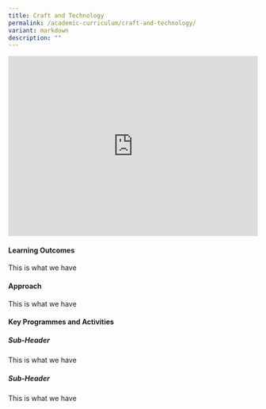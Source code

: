 ```yaml
---
title: Craft and Technology
permalink: /academic-curriculum/craft-and-technology/
variant: markdown
description: ""
---
```

<style>
	.google-slides-container{ position: relative; width: 100%; padding-top: 72%; overflow: hidden; } .google-slides-container iframe{ position: absolute; top: 0; left: 0; width: 100%; height: 100%; }
</style>

<div class="google-slides-container">
	<iframe allowfullscreen="true" height="605" width="864" frameborder="0" src="https://docs.google.com/presentation/d/e/2PACX-1vSlXwRTfcRsiCx9z59PoaeAs1A-xuTfZ6fGyqUCpMi8XR3mbXpmMdfmyYGGSMhkqKLIH1q1nV-_sl3O/embed?start=true&amp;loop=false&amp;delayms=3000"></iframe></div>


#### **Learning Outcomes**
This is what we have



#### **Approach**
This is what we have



#### **Key Programmes and Activities**
##### Sub-Header
This is what we have



##### Sub-Header
This is what we have